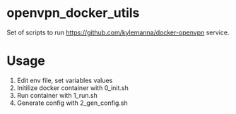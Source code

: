 # openvpn_docker_utils

Set of scripts to run https://github.com/kylemanna/docker-openvpn service.

# Usage

1. Edit env file, set variables values
2. Initilize docker container with 0_init.sh
3. Run container with 1_run.sh
4. Generate config with 2_gen_config.sh
